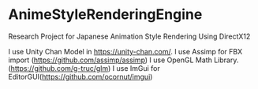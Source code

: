 # AnimeStyleRenderingEngine
Research Project for Japanese Animation Style Rendering Using DirectX12

I use Unity Chan Model in https://unity-chan.com/.
I use Assimp for FBX import (https://github.com/assimp/assimp)
I use OpenGL Math Library.(https://github.com/g-truc/glm)
I use ImGui for EditorGUI(https://github.com/ocornut/imgui)
